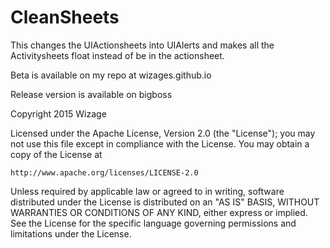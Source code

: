 # CleanSheets
This changes the UIActionsheets into UIAlerts and makes all the Activitysheets float instead of be in the actionsheet.

Beta is available on my repo at wizages.github.io

Release version is available on bigboss

Copyright 2015 Wizage

Licensed under the Apache License, Version 2.0 (the "License");
you may not use this file except in compliance with the License.
You may obtain a copy of the License at

    http://www.apache.org/licenses/LICENSE-2.0

Unless required by applicable law or agreed to in writing, software
distributed under the License is distributed on an "AS IS" BASIS,
WITHOUT WARRANTIES OR CONDITIONS OF ANY KIND, either express or implied.
See the License for the specific language governing permissions and
limitations under the License.
